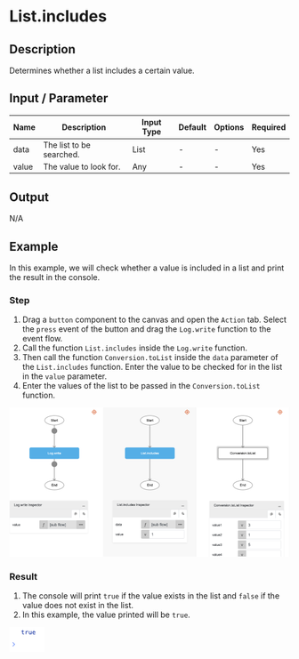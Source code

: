 # List.includes

## Description

Determines whether a list includes a certain value.

## Input / Parameter

| Name | Description | Input Type | Default | Options | Required |
| ------ | ------ | ------ | ------ | ------ | ------ |
| data | The list to be searched. | List | - | - | Yes |
| value | The value to look for. | Any | - | - | Yes |

## Output

N/A

## Example

In this example, we will check whether a value is included in a list and print the result in the console.

### Step

1. Drag a `button` component to the canvas and open the `Action` tab. Select the `press` event of the button and drag the `Log.write` function to the event flow.
2. Call the function `List.includes` inside the `Log.write` function.
3. Then call the function `Conversion.toList` inside the `data` parameter of the `List.includes` function. Enter the value to be checked for in the list in the `value` parameter.
4. Enter the values of the list to be passed in the `Conversion.toList` function.

![](./includes-step-1.png)

### Result

1. The console will print `true` if the value exists in the list and `false` if the value does not exist in the list.
2. In this example, the value printed will be `true`.

![](./includes-result-1.png)